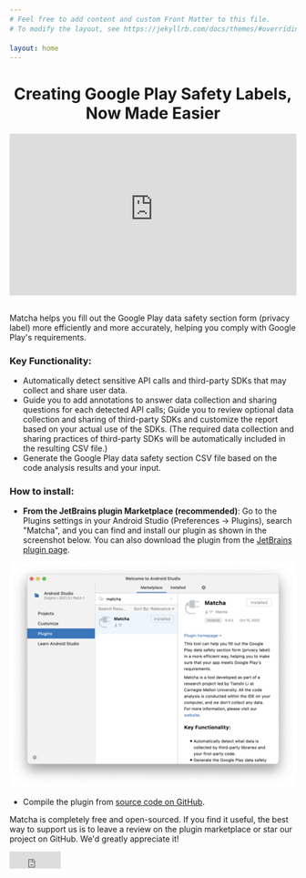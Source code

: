 ```yaml
---
# Feel free to add content and custom Front Matter to this file.
# To modify the layout, see https://jekyllrb.com/docs/themes/#overriding-theme-defaults

layout: home
---
```

<h1 style="text-align: center;">Creating Google Play Safety Labels, Now Made Easier</h1>


<div style="padding-bottom:56.25%; position:relative; display:block; width: 100%">
  <iframe width="100%" height="100%" src="https://www.youtube-nocookie.com/embed/qLw1PuFcmQE"
    frameborder="0" allow="autoplay; encrypted-media" allowfullscreen style="position:absolute; top:0; left: 0">
  </iframe>
</div>

<br>

Matcha helps you fill out the Google Play data safety section form (privacy label) more efficiently and more accurately, helping you comply with Google Play's requirements.

### Key Functionality:
- Automatically detect sensitive API calls and third-party SDKs that may collect and share user data.
- Guide you to add annotations to answer data collection and sharing questions for each detected API calls; Guide you to review optional data collection and sharing of third-party SDKs and customize the report based on your actual use of the SDKs. (The required data collection and sharing practices of third-party SDKs will be automatically included in the resulting CSV file.)
- Generate the Google Play data safety section CSV file based on the code analysis results and your input.

### How to install:

- **From the JetBrains plugin Marketplace (recommended)**:
Go to the Plugins settings in your Android Studio (Preferences -> Plugins), search "Matcha", and you can find and install our plugin as shown in the screenshot below. You can also download the plugin from the [JetBrains plugin page](https://plugins.jetbrains.com/plugin/20141-matcha).

![plugin installation screenshot](/assets/images/plugin_installation_screenshot.png)

- Compile the plugin from [source code on GitHub](https://github.com/Matcha-IDE/Matcha-IDE).

Matcha is completely free and open-sourced. If you find it useful, the best way to support us is to leave a review on the plugin marketplace or star our project on GitHub. We'd greatly appreciate it!

<iframe src="https://ghbtns.com/github-btn.html?user=Matcha-IDE&repo=Matcha-IDE&type=star&count=true&size=small" frameborder="0" scrolling="0" width="90" height="30" title="GitHub"></iframe>

